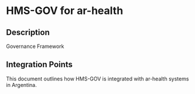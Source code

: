 # HMS-GOV for ar-health

## Description

Governance Framework

## Integration Points

This document outlines how HMS-GOV is integrated with ar-health systems in Argentina.
